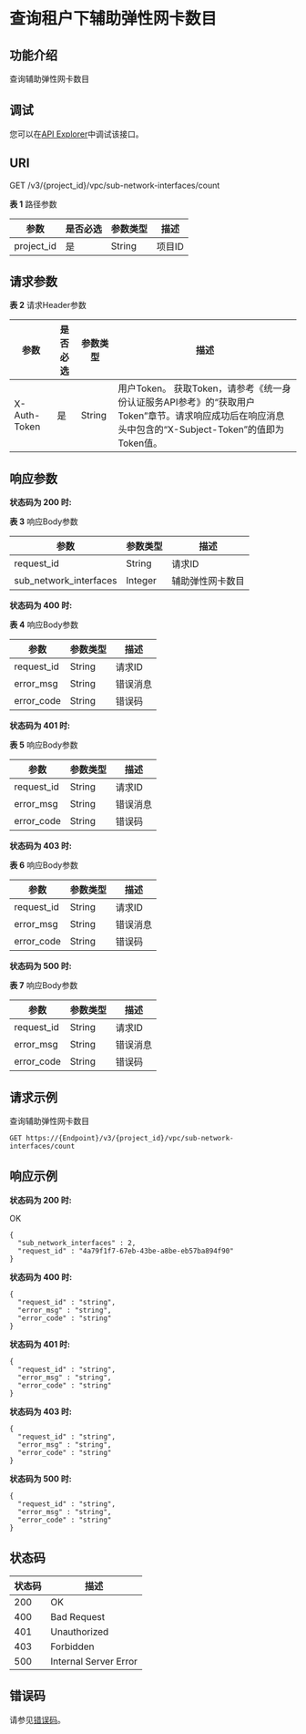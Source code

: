 # 查询租户下辅助弹性网卡数目<a name="vpc_apiv3_0033"></a>

## 功能介绍<a name="section415172213819"></a>

查询辅助弹性网卡数目

## 调试<a name="section1062181918110"></a>

您可以在[API Explorer](https://console.huaweicloud.com/apiexplorer/#/openapi/VPC/doc?api=ShowSubNetworkInterfacesQuantity&version=v3)中调试该接口。

## URI<a name="section111616221888"></a>

GET /v3/\{project\_id\}/vpc/sub-network-interfaces/count

**表 1**  路径参数

|参数|是否必选|参数类型|描述|
|--|--|--|--|
|project_id|是|String|项目ID|


## 请求参数<a name="section5343221583"></a>

**表 2**  请求Header参数

|参数|是否必选|参数类型|描述|
|--|--|--|--|
|X-Auth-Token|是|String|用户Token。 获取Token，请参考《统一身份认证服务API参考》的“获取用户Token”章节。请求响应成功后在响应消息头中包含的“X-Subject-Token”的值即为Token值。|


## 响应参数<a name="section1053922784"></a>

**状态码为 200 时:**

**表 3**  响应Body参数

|参数|参数类型|描述|
|--|--|--|
|request_id|String|请求ID|
|sub_network_interfaces|Integer|辅助弹性网卡数目|


**状态码为 400 时:**

**表 4**  响应Body参数

|参数|参数类型|描述|
|--|--|--|
|request_id|String|请求ID|
|error_msg|String|错误消息|
|error_code|String|错误码|


**状态码为 401 时:**

**表 5**  响应Body参数

|参数|参数类型|描述|
|--|--|--|
|request_id|String|请求ID|
|error_msg|String|错误消息|
|error_code|String|错误码|


**状态码为 403 时:**

**表 6**  响应Body参数

|参数|参数类型|描述|
|--|--|--|
|request_id|String|请求ID|
|error_msg|String|错误消息|
|error_code|String|错误码|


**状态码为 500 时:**

**表 7**  响应Body参数

|参数|参数类型|描述|
|--|--|--|
|request_id|String|请求ID|
|error_msg|String|错误消息|
|error_code|String|错误码|


## 请求示例<a name="section81431222684"></a>

查询辅助弹性网卡数目

```
GET https://{Endpoint}/v3/{project_id}/vpc/sub-network-interfaces/count
```

## 响应示例<a name="section1814511221488"></a>

**状态码为 200 时:**

OK

```
{
  "sub_network_interfaces" : 2,
  "request_id" : "4a79f1f7-67eb-43be-a8be-eb57ba894f90"
}
```

**状态码为 400 时:**

```
{
  "request_id" : "string",
  "error_msg" : "string",
  "error_code" : "string"
}
```

**状态码为 401 时:**

```
{
  "request_id" : "string",
  "error_msg" : "string",
  "error_code" : "string"
}
```

**状态码为 403 时:**

```
{
  "request_id" : "string",
  "error_msg" : "string",
  "error_code" : "string"
}
```

**状态码为 500 时:**

```
{
  "request_id" : "string",
  "error_msg" : "string",
  "error_code" : "string"
}
```

## 状态码<a name="section16175172218813"></a>

|状态码|描述|
|--|--|
|200|OK|
|400|Bad Request|
|401|Unauthorized|
|403|Forbidden|
|500|Internal Server Error|


## 错误码<a name="section936082313394"></a>

请参见[错误码](错误码.md)。

